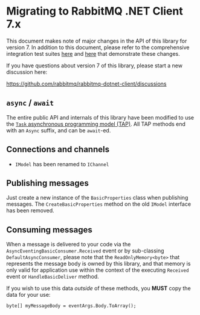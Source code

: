 ﻿# Migrating to RabbitMQ .NET Client 7.x

This document makes note of major changes in the API of this library for
version 7. In addition to this document, please refer to the comprehensive
integration test suites
[here](https://github.com/rabbitmq/rabbitmq-dotnet-client/tree/main/projects/Test/Integration)
and
[here](https://github.com/rabbitmq/rabbitmq-dotnet-client/tree/main/projects/Test/SequentialIntegration)
that demonstrate these changes.

If you have questions about version 7 of this library, please start a new discussion here:

https://github.com/rabbitmq/rabbitmq-dotnet-client/discussions

## `async` / `await`

The entire public API and internals of this library have been modified to use
the [`Task` asynchronous programming model
(TAP)](https://learn.microsoft.com/en-us/dotnet/csharp/asynchronous-programming/).
All TAP methods end with an `Async` suffix, and can be `await`-ed.

## Connections and channels

* `IModel` has been renamed to `IChannel`

## Publishing messages

Just create a new instance of the `BasicProperties` class when publishing
messages. The `CreateBasicProperties` method on the old `IModel` interface has
been removed.

## Consuming messages

When a message is delivered to your code via the
`AsyncEventingBasicConsumer.Received` event or by sub-classing
`DefaultAsyncConsumer`, please note that the `ReadOnlyMemory<byte>` that
represents the message body is owned by this library, and that memory is only
valid for application use within the context of the executing `Received` event
or `HandleBasicDeliver` method.

If you wish to use this data _outside_ of these methods, you **MUST** copy the
data for your use:

```
byte[] myMessageBody = eventArgs.Body.ToArray();
```
